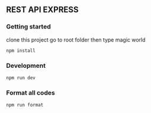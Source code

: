 ## REST API EXPRESS

### Getting started
clone this project go to root folder then type magic world
```
npm install
```

### Development
```
npm run dev
```

### Format all codes
```
npm run format
```
